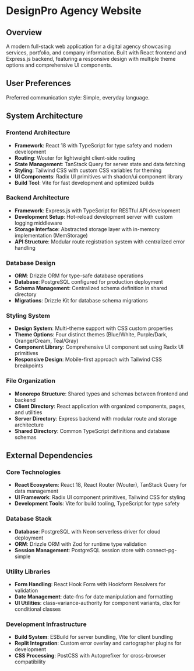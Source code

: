# DesignPro Agency Website

## Overview

A modern full-stack web application for a digital agency showcasing services, portfolio, and company information. Built with React frontend and Express.js backend, featuring a responsive design with multiple theme options and comprehensive UI components.

## User Preferences

Preferred communication style: Simple, everyday language.

## System Architecture

### Frontend Architecture
- **Framework**: React 18 with TypeScript for type safety and modern development
- **Routing**: Wouter for lightweight client-side routing
- **State Management**: TanStack Query for server state and data fetching
- **Styling**: Tailwind CSS with custom CSS variables for theming
- **UI Components**: Radix UI primitives with shadcn/ui component library
- **Build Tool**: Vite for fast development and optimized builds

### Backend Architecture
- **Framework**: Express.js with TypeScript for RESTful API development
- **Development Setup**: Hot-reload development server with custom logging middleware
- **Storage Interface**: Abstracted storage layer with in-memory implementation (MemStorage)
- **API Structure**: Modular route registration system with centralized error handling

### Database Design
- **ORM**: Drizzle ORM for type-safe database operations
- **Database**: PostgreSQL configured for production deployment
- **Schema Management**: Centralized schema definition in shared directory
- **Migrations**: Drizzle Kit for database schema migrations

### Styling System
- **Design System**: Multi-theme support with CSS custom properties
- **Theme Options**: Four distinct themes (Blue/White, Purple/Dark, Orange/Cream, Teal/Gray)
- **Component Library**: Comprehensive UI component set using Radix UI primitives
- **Responsive Design**: Mobile-first approach with Tailwind CSS breakpoints

### File Organization
- **Monorepo Structure**: Shared types and schemas between frontend and backend
- **Client Directory**: React application with organized components, pages, and utilities
- **Server Directory**: Express backend with modular route and storage architecture
- **Shared Directory**: Common TypeScript definitions and database schemas

## External Dependencies

### Core Technologies
- **React Ecosystem**: React 18, React Router (Wouter), TanStack Query for data management
- **UI Framework**: Radix UI component primitives, Tailwind CSS for styling
- **Development Tools**: Vite for build tooling, TypeScript for type safety

### Database Stack
- **Database**: PostgreSQL with Neon serverless driver for cloud deployment
- **ORM**: Drizzle ORM with Zod for runtime type validation
- **Session Management**: PostgreSQL session store with connect-pg-simple

### Utility Libraries
- **Form Handling**: React Hook Form with Hookform Resolvers for validation
- **Date Management**: date-fns for date manipulation and formatting
- **UI Utilities**: class-variance-authority for component variants, clsx for conditional classes

### Development Infrastructure
- **Build System**: ESBuild for server bundling, Vite for client bundling
- **Replit Integration**: Custom error overlay and cartographer plugins for development
- **CSS Processing**: PostCSS with Autoprefixer for cross-browser compatibility
